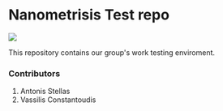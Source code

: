 # Nanometrisis Test repo
<img src="images/NANOMETRISIS.jpg" />


This repository contains our group's work testing enviroment. 

### Contributors ###
1. Antonis Stellas
2. Vassilis Constantoudis
